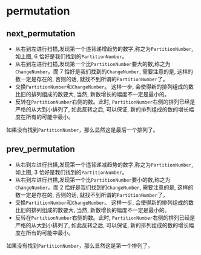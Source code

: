 # permutation

## next_permutation

- 从右到左进行扫描,发现第一个违背递增趋势的数字,称之为`PartitionNumber`, 如上图, $6$ 恰好是我们找到的`PartitionNumber`。
- 从右到左进行扫描,发现第一个比`PartitionNumber`要大的数,称之为`ChangeNumber`。而 $7$ 恰好是我们找到的`ChangeNumber`, 需要注意的是, 这样的数一定是存在的, 否则的话, 就找不到所谓的`PartitionNumber`了。
- 交换`PartitionNumber`和`ChangeNumber`。 这样一步, 会使得新的排列组成的数比旧的排列组成的数要大, 当然, 新数增长的幅度不一定是最小的。
- 反转在`PartitionNumber`右侧的数。此时, `PartitionNumber`右侧的排列已经是严格的从大到小排列了, 如此反转之后, 可以保证, 新的排列组成的数的增长幅度在所有的可能中最小。

如果没有找到`PartitionNumber`，那么显然这是最后一个排列了。

## prev_permutation

- 从右到左进行扫描,发现第一个违背递减趋势的数字,称之为`PartitionNumber`, 如上图, $3$ 恰好是我们找到的`PartitionNumber`。
- 从右到左进行扫描,发现第一个比`PartitionNumber`要小的数,称之为`ChangeNumber`。而 $2$ 恰好是我们找到的`ChangeNumber`, 需要注意的是, 这样的数一定是存在的, 否则的话, 就找不到所谓的`PartitionNumber`了。
- 交换`PartitionNumber`和`ChangeNumber`。 这样一步, 会使得新的排列组成的数比旧的排列组成的数要大, 当然, 新数增长的幅度不一定是最小的。
- 反转在`PartitionNumber`右侧的数。此时, `PartitionNumber`右侧的排列已经是严格的从大到小排列了, 如此反转之后, 可以保证, 新的排列组成的数的增长幅度在所有的可能中最小。

如果没有找到`PartitionNumber`，那么显然这是第一个排列了。